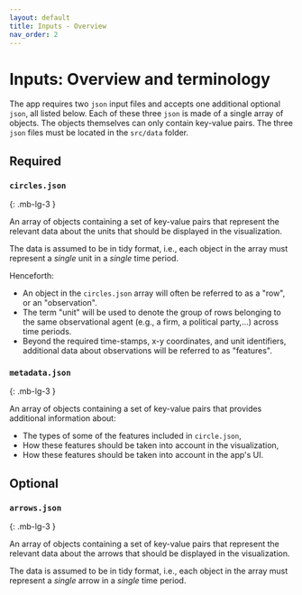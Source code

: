 ```yaml
---
layout: default
title: Inputs - Overview 
nav_order: 2
---
```


# Inputs: Overview and terminology

The app requires two `json` input files and accepts one additional optional `json`, all listed below.
Each of these three `json` is made of a single array of objects. 
The objects themselves can only contain key-value pairs. 
The three `json` files must be located in the `src/data` folder.

## Required

### `circles.json` 
{: .mb-lg-3 }

An array of objects containing a set of key-value pairs that represent the relevant data about the units that should be displayed in the visualization.

The data is assumed to be in tidy format, i.e., each object in the array must represent a *single* unit in a *single* time period.

Henceforth: 
  - An object in the `circles.json` array will often be referred to as a "row", or an "observation".
  - The term "unit" will be used to denote the group of rows belonging to the same observational agent (e.g., a firm, a political party,...) across time periods.
  - Beyond the required time-stamps, x-y coordinates, and unit identifiers, additional data about observations will be referred to as "features".

### `metadata.json` 
{: .mb-lg-3 }

An array of objects containing a set of key-value pairs that provides additional information about:

  - The types of some of the features included in `circle.json`,
  - How these features should be taken into account in the visualization,
  - How these features should be taken into account in the app's UI.

## Optional

### `arrows.json`
{: .mb-lg-3 }

An array of objects containing a set of key-value pairs that represent the relevant data about the arrows that should be displayed in the visualization.

The data is assumed to be in tidy format, i.e., each object in the array must represent a *single* arrow in a *single* time period.





